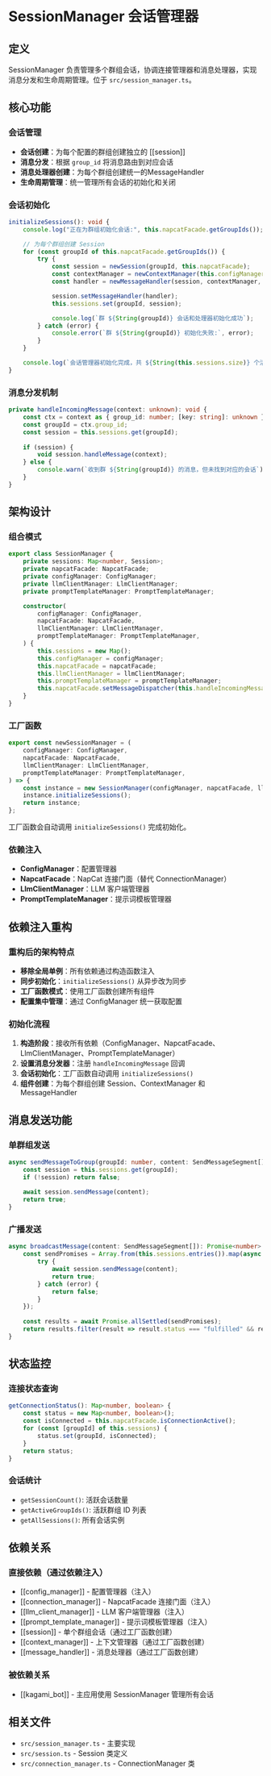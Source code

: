 # SessionManager 会话管理器

## 定义

SessionManager 负责管理多个群组会话，协调连接管理器和消息处理器，实现消息分发和生命周期管理。位于 `src/session_manager.ts`。

## 核心功能

### 会话管理
- **会话创建**：为每个配置的群组创建独立的 [[session]]
- **消息分发**：根据 `group_id` 将消息路由到对应会话
- **消息处理器创建**：为每个群组创建统一的MessageHandler
- **生命周期管理**：统一管理所有会话的初始化和关闭

### 会话初始化
```typescript
initializeSessions(): void {
    console.log("正在为群组初始化会话:", this.napcatFacade.getGroupIds());

    // 为每个群组创建 Session
    for (const groupId of this.napcatFacade.getGroupIds()) {
        try {
            const session = newSession(groupId, this.napcatFacade);
            const contextManager = newContextManager(this.configManager, this.promptTemplateManager);
            const handler = newMessageHandler(session, contextManager, this.llmClientManager);

            session.setMessageHandler(handler);
            this.sessions.set(groupId, session);

            console.log(`群 ${String(groupId)} 会话和处理器初始化成功`);
        } catch (error) {
            console.error(`群 ${String(groupId)} 初始化失败:`, error);
        }
    }

    console.log(`会话管理器初始化完成，共 ${String(this.sessions.size)} 个活跃会话`);
}
```

### 消息分发机制
```typescript
private handleIncomingMessage(context: unknown): void {
    const ctx = context as { group_id: number; [key: string]: unknown };
    const groupId = ctx.group_id;
    const session = this.sessions.get(groupId);
    
    if (session) {
        void session.handleMessage(context);
    } else {
        console.warn(`收到群 ${String(groupId)} 的消息，但未找到对应的会话`);
    }
}
```

## 架构设计

### 组合模式
```typescript
export class SessionManager {
    private sessions: Map<number, Session>;
    private napcatFacade: NapcatFacade;
    private configManager: ConfigManager;
    private llmClientManager: LlmClientManager;
    private promptTemplateManager: PromptTemplateManager;

    constructor(
        configManager: ConfigManager,
        napcatFacade: NapcatFacade,
        llmClientManager: LlmClientManager,
        promptTemplateManager: PromptTemplateManager,
    ) {
        this.sessions = new Map();
        this.configManager = configManager;
        this.napcatFacade = napcatFacade;
        this.llmClientManager = llmClientManager;
        this.promptTemplateManager = promptTemplateManager;
        this.napcatFacade.setMessageDispatcher(this.handleIncomingMessage.bind(this));
    }
}
```

### 工厂函数
```typescript
export const newSessionManager = (
    configManager: ConfigManager,
    napcatFacade: NapcatFacade,
    llmClientManager: LlmClientManager,
    promptTemplateManager: PromptTemplateManager,
) => {
    const instance = new SessionManager(configManager, napcatFacade, llmClientManager, promptTemplateManager);
    instance.initializeSessions();
    return instance;
};
```

工厂函数会自动调用 `initializeSessions()` 完成初始化。

### 依赖注入
- **ConfigManager**：配置管理器
- **NapcatFacade**：NapCat 连接门面（替代 ConnectionManager）
- **LlmClientManager**：LLM 客户端管理器
- **PromptTemplateManager**：提示词模板管理器

## 依赖注入重构

### 重构后的架构特点
- **移除全局单例**：所有依赖通过构造函数注入
- **同步初始化**：`initializeSessions()` 从异步改为同步
- **工厂函数模式**：使用工厂函数创建所有组件
- **配置集中管理**：通过 ConfigManager 统一获取配置

### 初始化流程
1. **构造阶段**：接收所有依赖（ConfigManager、NapcatFacade、LlmClientManager、PromptTemplateManager）
2. **设置消息分发器**：注册 `handleIncomingMessage` 回调
3. **会话初始化**：工厂函数自动调用 `initializeSessions()`
4. **组件创建**：为每个群组创建 Session、ContextManager 和 MessageHandler

## 消息发送功能

### 单群组发送
```typescript
async sendMessageToGroup(groupId: number, content: SendMessageSegment[]): Promise<boolean> {
    const session = this.sessions.get(groupId);
    if (!session) return false;
    
    await session.sendMessage(content);
    return true;
}
```

### 广播发送
```typescript
async broadcastMessage(content: SendMessageSegment[]): Promise<number> {
    const sendPromises = Array.from(this.sessions.entries()).map(async ([groupId, session]) => {
        try {
            await session.sendMessage(content);
            return true;
        } catch (error) {
            return false;
        }
    });
    
    const results = await Promise.allSettled(sendPromises);
    return results.filter(result => result.status === "fulfilled" && result.value).length;
}
```

## 状态监控

### 连接状态查询
```typescript
getConnectionStatus(): Map<number, boolean> {
    const status = new Map<number, boolean>();
    const isConnected = this.napcatFacade.isConnectionActive();
    for (const [groupId] of this.sessions) {
        status.set(groupId, isConnected);
    }
    return status;
}
```

### 会话统计
- `getSessionCount()`: 活跃会话数量
- `getActiveGroupIds()`: 活跃群组 ID 列表
- `getAllSessions()`: 所有会话实例

## 依赖关系

### 直接依赖（通过依赖注入）
- [[config_manager]] - 配置管理器（注入）
- [[connection_manager]] - NapcatFacade 连接门面（注入）
- [[llm_client_manager]] - LLM 客户端管理器（注入）
- [[prompt_template_manager]] - 提示词模板管理器（注入）
- [[session]] - 单个群组会话（通过工厂函数创建）
- [[context_manager]] - 上下文管理器（通过工厂函数创建）
- [[message_handler]] - 消息处理器（通过工厂函数创建）

### 被依赖关系
- [[kagami_bot]] - 主应用使用 SessionManager 管理所有会话

## 相关文件
- `src/session_manager.ts` - 主要实现
- `src/session.ts` - Session 类定义
- `src/connection_manager.ts` - ConnectionManager 类